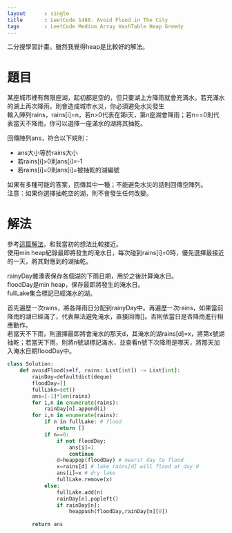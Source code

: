 ```yaml
--- 
layout      : single
title       : LeetCode 1488. Avoid Flood in The City
tags        : LeetCode Medium Array HashTable Heap Greedy
---
```

二分搜學習計畫。雖然我覺得heap是比較好的解法。

# 題目
某座城市裡有無限座湖，起初都是空的，但只要湖上方降雨就會充滿水。若充滿水的湖上再次降雨，則會造成城市水災，你必須避免水災發生  
輸入陣列rains，rains[i]=n，若n>0代表在第i天，第n座湖會降雨；若n==0則代表當天不降雨，你可以選擇一座滿水的湖將其抽乾。  

回傳陣列ans，符合以下規則：  
- ans大小等於rains大小   
- 若rains[i]>0則ans[i]=-1　　
- 若rains[i]=0則ans[i]=被抽乾的湖編號  

如果有多種可能的答案，回傳其中一種；不能避免水災的話則回傳空陣列。  
注意：如果你選擇抽乾空的湖，則不會發生任何改變。  

# 解法
參考[這篇解法](https://leetcode.com/problems/avoid-flood-in-the-city/discuss/697703/greedy-with-a-heap)，和我當初的想法比較接近。  
使用min heap紀錄最即將發生的淹水日，每次碰到rains[i]=0時，優先選擇最接近的一天，將其對應到的湖抽乾。  

rainyDay雜湊表保存各個湖的下雨日期，用於之後計算淹水日。  
floodDay是min heap，保存最即將發生的淹水日。  
fullLake集合標記已經滿水的湖。  

首先遍歷一次rains，將各降雨日分配到rainyDay中。再遍歷一次rains，如果當前降雨的湖已經滿了，代表無法避免淹水，直接回傳[]。否則依當日是否降雨進行相應動作。  
若當天不下雨，則選擇最即將會淹水的那天d，其淹水的湖rains[d]=x，將第x號湖抽乾；若當天下雨，則將n號湖標記滿水，並查看n號下次降雨是哪天，將那天加入淹水日期floodDay中。

```python
class Solution:
    def avoidFlood(self, rains: List[int]) -> List[int]:
        rainDay=defaultdict(deque)
        floodDay=[]
        fullLake=set()
        ans=[-1]*len(rains)
        for i,n in enumerate(rains):
            rainDay[n].append(i)
        for i,n in enumerate(rains):
            if n in fullLake: # flood
                return []
            if n==0:
                if not floodDay:
                    ans[i]=1
                    continue
                d=heappop(floodDay) # nearst day to flood
                x=rains[d] # lake rains[d] will flood at day d
                ans[i]=x # dry lake
                fullLake.remove(x)
            else:
                fullLake.add(n)
                rainDay[n].popleft()
                if rainDay[n]:
                    heappush(floodDay,rainDay[n][0])
                    
        return ans
```
